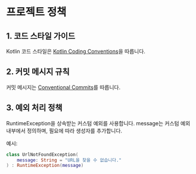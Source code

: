 # 프로젝트 정책

## 1. 코드 스타일 가이드

Kotlin 코드 스타일은 [Kotlin Coding Conventions](https://kotlinlang.org/docs/coding-conventions.html)을 따릅니다.

## 2. 커밋 메시지 규칙

커밋 메시지는 [Conventional Commits](https://www.conventionalcommits.org/en/v1.0.0/)를 따릅니다.

## 3. 예외 처리 정책

RuntimeException을 상속받는 커스텀 예외를 사용합니다. message는 커스텀 예외 내부에서 정의하며, 필요에 따라 생성자를 추가합니다.

예시:

```kotlin
class UrlNotFoundException(
    message: String = "URL을 찾을 수 없습니다."
) : RuntimeException(message)
```
